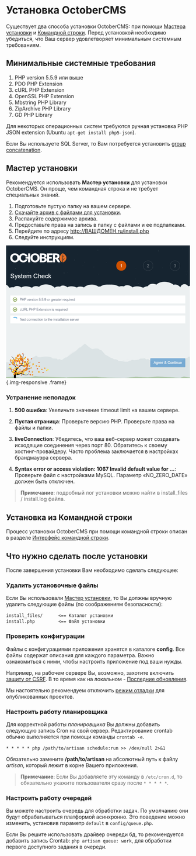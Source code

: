 # Установка OctoberCMS

Существует два способа установки OctoberCMS: при помощи [Мастера установки](#wizard-installation) и [Командной строки](../console/commands#console-install). Перед установкой необходимо убедиться, что Ваш сервер удовлетворяет минимальным системным требованиям.

<a name="system-requirements" class="anchor"></a>
## Минимальные системные требования

1. PHP version 5.5.9 или выше
1. PDO PHP Extension
1. cURL PHP Extension
1. OpenSSL PHP Extension
1. Mbstring PHP Library
1. ZipArchive PHP Library
1. GD PHP Library

Для некоторых операционных систем требуются ручная установка PHP JSON extension (Ubuntu `apt-get install php5-json`).

Если Вы используете SQL Server, то Вам потребуется установить [group concatenation](https://groupconcat.codeplex.com/).

<a name="wizard-installation" class="anchor"></a>
## Мастер установки

Рекомендуется использовать **Мастер установки** для установки OctoberCMS. Он проще, чем командная строка и не требует специальных знаний.

1. Подготовьте пустую папку на вашем сервере.
2. [Скачайте архив с файлами для установки](https://github.com/octobercms/install/archive/master.zip).
3. Распакуйте содержимое архива.
4. Предоставьте права на запись в папку с файлами и ее подпапками.
5. Перейдите по адресу http://ВАШДОМЕН.ru/install.php
6. Следуйте инструкциям.

![image](https://github.com/octobercms/docs/blob/master/images/wizard-installer.png?raw=true) {.img-responsive .frame}

<a name="troubleshoot-installation" class="anchor"></a>
### Устранение неполадок

1. **500 ошибка**: Увеличьте значение timeout limit на вашем сервере.

1. **Пустая страница**: Проверьте версию PHP. Проверьте права на файлы и папки.

1. **liveConnection**: Убедитесь, что ваш веб-сервер может создавать исходящие соединения через порт 80. Обратитесь к своему хостинг-провайдеру. Часто проблема заключается в настройках брандмауэра сервера.

1. **Syntax error or access violation: 1067 Invalid default value for ...**: Проверьте файл с настройками MySQL. Параметр «NO_ZERO_DATE» должен быть отключен.

> **Примечание**: подробный лог установки можно найти в install_files / install.log файла.

<a name="command-line-installation" class="anchor"></a>
## Установка из Командной строки

Процесс установки OctoberCMS при помощи командной строки описан в разделе [Интерфейс командной строки](../console/commands#console-install).

<a name="post-install-steps" class="anchor"></a>
## Что нужно сделать после установки

После завершения установки Вам необходимо сделать следующее:

<a name="delete-install-files" class="anchor"></a>
### Удалить установочные файлы

Если Вы использовали [Мастер установки](#wizard-installation), то Вы должны вручную удалить следующие файлы (по соображениям безопасности):

    install_files/      <== Каталог установки
    install.php         <== Файл установки

<a name="config-review" class="anchor"></a>
### Проверить конфигурации

Файлы с конфигурациями приложения хранятся в каталоге **config**. Все файлы содержат описания для каждого параметра. Важно ознакомиться с ними, чтобы настроить приложение под ваши нужды.

Например, на рабочем сервере Вы, возможно, захотите включить [защиту от  CSRF](../setup/configuration#csrf-protection). В то время как на локальном - [Последние обновления](../setup/configuration#edge-updates).

Мы настоятельно рекомендуем отключить [режим отладки](./setup/configuration#debug-mode) для опубликованных проектов.

<a name="crontab-setup" class="anchor"></a>
### Настроить работу планировщика

Для корректной работы *планировщика* Вы должны добавить следующую запись Cron на свой сервер. Редактирование crontab обычно выполняется при помощи команды `crontab -e`.

    * * * * * php /path/to/artisan schedule:run >> /dev/null 2>&1

Обязательно замените **/path/to/artisan** на абсолютный путь к файлу *artisan*, который лежит в корне Вашего приложения.

> **Примечание**: Если Вы добавляете эту команду в `/etc/cron.d`, то обязательно укажите пользователя сразу после `* * * * *`.

<a name="queue-setup" class="anchor"></a>
### Настроить работу очередей

Вы можете настроить очередь для обработки задач. По умолчанию они будут обрабатываться платформой асинхронно. Это поведение можно изменить, установив параметр `default` в `config/queue.php`.

Если Вы решите использовать драйвер очереди бд, то рекомендуется добавить запись Crontab: `php artisan queue: work`, для обработки первого доступного задания в очереди.
